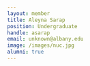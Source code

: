 ```yaml
---
layout: member
title: Aleyna Sarap
position: Undergraduate
handle: asarap
email: unknown@albany.edu
image: /images/nuc.jpg
alumni: true
---
```


